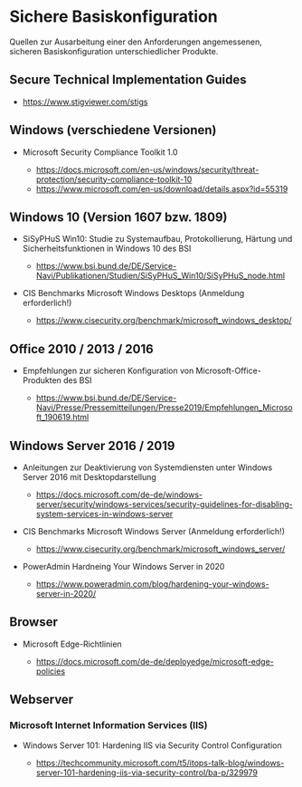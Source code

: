 # Sichere Basiskonfiguration

Quellen zur Ausarbeitung einer den Anforderungen angemessenen, sicheren Basiskonfiguration unterschiedlicher Produkte.

## Secure Technical Implementation Guides

* https://www.stigviewer.com/stigs

## Windows (verschiedene Versionen)

* Microsoft Security Compliance Toolkit 1.0

	* https://docs.microsoft.com/en-us/windows/security/threat-protection/security-compliance-toolkit-10 
	* https://www.microsoft.com/en-us/download/details.aspx?id=55319


## Windows 10 (Version 1607 bzw. 1809)

* SiSyPHuS Win10: Studie zu Systemaufbau, Protokollierung, Härtung und Sicherheitsfunktionen in Windows 10 des BSI

	* https://www.bsi.bund.de/DE/Service-Navi/Publikationen/Studien/SiSyPHuS_Win10/SiSyPHuS_node.html

* CIS Benchmarks Microsoft Windows Desktops (Anmeldung erforderlich!)

	* https://www.cisecurity.org/benchmark/microsoft_windows_desktop/

## Office 2010 / 2013 / 2016


* Empfehlungen zur sicheren Konfiguration von Microsoft-Office-Produkten des BSI

	* https://www.bsi.bund.de/DE/Service-Navi/Presse/Pressemitteilungen/Presse2019/Empfehlungen_Microsoft_190619.html

## Windows Server 2016 / 2019 

* Anleitungen zur Deaktivierung von Systemdiensten unter Windows Server 2016 mit Desktopdarstellung

	* https://docs.microsoft.com/de-de/windows-server/security/windows-services/security-guidelines-for-disabling-system-services-in-windows-server

* CIS Benchmarks Microsoft Windows Server (Anmeldung erforderlich!)

	* https://www.cisecurity.org/benchmark/microsoft_windows_server/

* PowerAdmin Hardneing Your Windows Server in 2020

	* https://www.poweradmin.com/blog/hardening-your-windows-server-in-2020/

## Browser

* Microsoft Edge-Richtlinien

	* https://docs.microsoft.com/de-de/deployedge/microsoft-edge-policies

## Webserver

### Microsoft Internet Information Services (IIS)

* Windows Server 101: Hardening IIS via Security Control Configuration

	* https://techcommunity.microsoft.com/t5/itops-talk-blog/windows-server-101-hardening-iis-via-security-control/ba-p/329979
	
